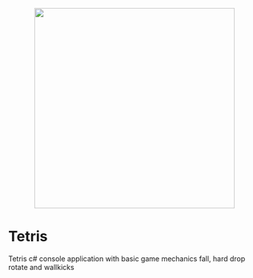 <p align="center"><img width="400px" src="https://i.giphy.com/5OjI2vCzxo2kM.webp" alt"Tetris gif" /></p>

# Tetris

Tetris c# console application with basic game mechanics fall, hard drop rotate and wallkicks
